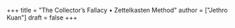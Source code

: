 +++
title = "The Collector’s Fallacy • Zettelkasten Method"
author = ["Jethro Kuan"]
draft = false
+++
